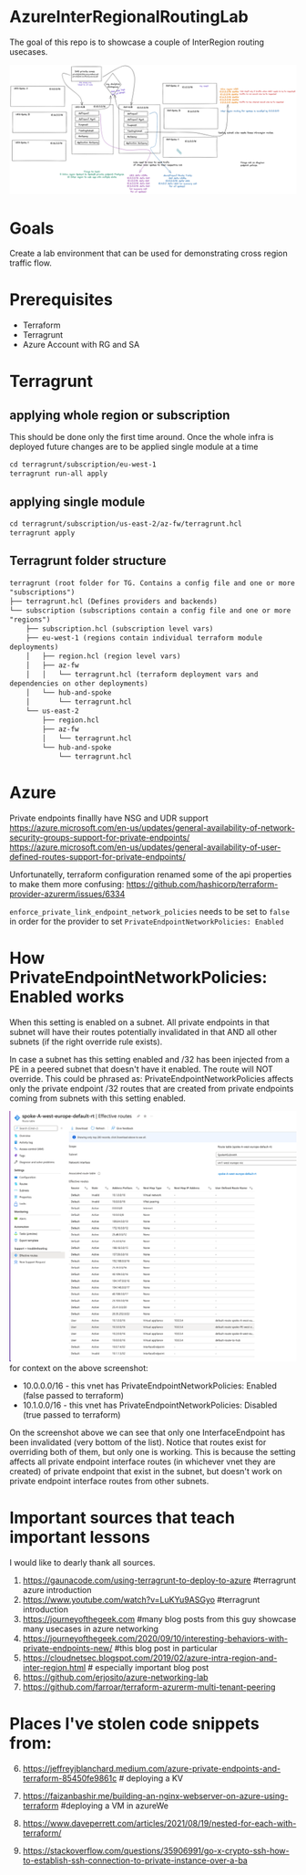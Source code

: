 # AzureInterRegionalRoutingLab
The goal of this repo is to showcase a couple of InterRegion routing usecases.

![Excalidraw](docs/diagrams/AzureInterRegionalRoutingLab.png)

# Goals
Create a lab environment that can be used for demonstrating cross region traffic flow.

# Prerequisites
* Terraform
* Terragrunt
* Azure Account with RG and SA

# Terragrunt
## applying whole region or subscription
This should be done only the first time around. Once the whole infra is deployed future changes are to be applied single module at a time
```
cd terragrunt/subscription/eu-west-1
terragrunt run-all apply
```
## applying single module
```
cd terragrunt/subscription/us-east-2/az-fw/terragrunt.hcl
terragrunt apply
```

## Terragrunt folder structure
```
terragrunt (root folder for TG. Contains a config file and one or more "subscriptions")
├── terragrunt.hcl (Defines providers and backends)
└── subscription (subscriptions contain a config file and one or more "regions")
    ├── subscription.hcl (subscription level vars)
    ├── eu-west-1 (regions contain individual terraform module deployments)
    │   ├── region.hcl (region level vars)
    │   ├── az-fw
    │   │   └── terragrunt.hcl (terraform deployment vars and dependencies on other deployments)
    │   └── hub-and-spoke
    │       └── terragrunt.hcl
    └── us-east-2
        ├── region.hcl
        ├── az-fw
        │   └── terragrunt.hcl
        └── hub-and-spoke
            └── terragrunt.hcl
```

# Azure
Private endpoints finallly have NSG and UDR support
https://azure.microsoft.com/en-us/updates/general-availability-of-network-security-groups-support-for-private-endpoints/
https://azure.microsoft.com/en-us/updates/general-availability-of-user-defined-routes-support-for-private-endpoints/

Unfortunatelly, terraform configuration renamed some of the api properties to make them more confusing:
https://github.com/hashicorp/terraform-provider-azurerm/issues/6334

`enforce_private_link_endpoint_network_policies` needs to be set to `false` in order for the provider to set `PrivateEndpointNetworkPolicies: Enabled`

# How PrivateEndpointNetworkPolicies: Enabled works
When this setting is enabled on a subnet. All private endpoints in that subnet will have their routes potentially invalidated in that AND all other subnets (if the right override rule exists). 

In case a subnet has this setting enabled and /32 has been injected from a PE in a peered subnet that doesn't have it enabled. The route will NOT override.
This could be phrased as: PrivateEndpointNetworkPolicies affects only the private endpoint /32 routes that are created from private endpoints coming from subnets with this setting enabled.

![Effective Routes](docs/diagrams/effective-routes.png)
for context on the above screenshot:
* 10.0.0.0/16 - this vnet has PrivateEndpointNetworkPolicies: Enabled (false passed to terraform)
* 10.1.0.0/16 - this vnet has PrivateEndpointNetworkPolicies: Disabled (true passed to terraform)

On the screenshot above we can see that only one InterfaceEndpoint has been invalidated (very bottom of the list). Notice that routes exist for overriding both of them, but only one is working. This is because the setting affects all private endpoint interface routes (in whichever vnet they are created) of private endpoint that exist in the subnet, but doesn't work on private endpoint interface routes from other subnets.

# Important sources that teach important lessons
I would like to dearly thank all sources.
1. https://gaunacode.com/using-terragrunt-to-deploy-to-azure #terragrunt azure introduction
3. https://www.youtube.com/watch?v=LuKYu9ASGyo #terragrunt introduction
4. https://journeyofthegeek.com #many blog posts from this guy showcase many usecases in azure networking
4. https://journeyofthegeek.com/2020/09/10/interesting-behaviors-with-private-endpoints-new/ #this blog post in particular
5. https://cloudnetsec.blogspot.com/2019/02/azure-intra-region-and-inter-region.html # especially important blog post 
6. https://github.com/erjosito/azure-networking-lab
7. https://github.com/farroar/terraform-azurerm-multi-tenant-peering

# Places I've stolen code snippets from:
6. https://jeffreyjblanchard.medium.com/azure-private-endpoints-and-terraform-85450fe9861c # deploying a KV
2. https://faizanbashir.me/building-an-nginx-webserver-on-azure-using-terraform #deploying a VM in azureWe
3. https://www.daveperrett.com/articles/2021/08/19/nested-for-each-with-terraform/

4. https://stackoverflow.com/questions/35906991/go-x-crypto-ssh-how-to-establish-ssh-connection-to-private-instance-over-a-ba

